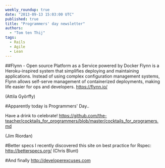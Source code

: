 ```yaml
---
weekly_roundup: true
date: "2013-09-13 15:03:00 UTC"
published: true
title: "Programmers' day newsletter"
authors:
  - "Tom ten Thij"
tags:
  - Rails
  - Agile
  - Lean
---
```


##Flynn - Open source Platform as a Service powered by Docker
Flynn is a Heroku-inspired system that simplifies deploying and maintaining applications. Instead of using complex configuration management systems, Flynn allows self-serve management of containerized deployments, making life easier for ops and developers. https://flynn.io/

(Attila Gy&ouml;rffy)

#Apparently today is Programmers' Day..

Have a drink to celebrate!
https://github.com/the-teacher/cocktails_for_programmers/blob/master/cocktails_for_programers.md

(Jim Riordan)

#Better specs
I recently discovered this site on best practice for Rspec: http://betterspecs.org/
(Chris Blunt)

#And finally
http://developerexcuses.com

